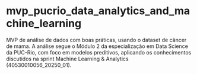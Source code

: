 # mvp_pucrio_data_analytics_and_machine_learning
MVP de análise de dados com boas práticas, usando o dataset de câncer de mama. A análise segue o Módulo 2 da especialização em Data Science da PUC-Rio, com foco em  modelos preditivos, aplicando os conhecimentos discutidos na sprint  Machine Learning &amp; Analytics (40530010056_20250_01).

